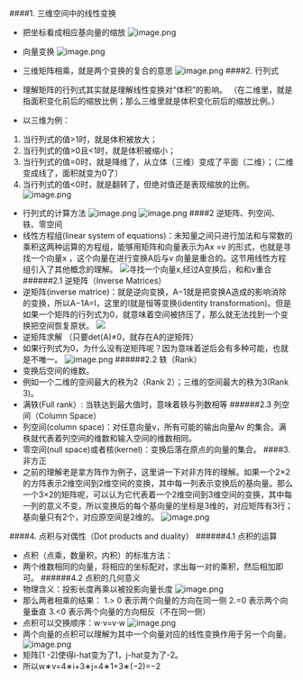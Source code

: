 ####1. 三维空间中的线性变换
- 把坐标看成相应基向量的缩放
![image.png](https://upload-images.jianshu.io/upload_images/6634703-4634ceb3ab0dec5b.png?imageMogr2/auto-orient/strip%7CimageView2/2/w/1240)
- 向量变换
![image.png](https://upload-images.jianshu.io/upload_images/6634703-23e549f6a63866d0.png?imageMogr2/auto-orient/strip%7CimageView2/2/w/1240)
- 三维矩阵相乘，就是两个变换的复合的意思
![image.png](https://upload-images.jianshu.io/upload_images/6634703-c73336dfd6fb02c1.png?imageMogr2/auto-orient/strip%7CimageView2/2/w/1240)
####2. 行列式
- 理解矩阵的行列式其实就是理解线性变换对“体积”的影响。 （在二维里，就是指面积变化前后的缩放比例；那么三维里就是体积变化前后的缩放比例。）

- 以三维为例：
1. 当行列式的值>1时，就是体积被放大；
2. 当行列式的值>0且<1时，就是体积被缩小；
3. 当行列式的值=0时，就是降维了，从立体（三维）变成了平面（二维）；（二维变成线了，面积就变为0了）
4. 当行列式的值<0时，就是翻转了，但绝对值还是表现缩放的比例。
![image.png](https://upload-images.jianshu.io/upload_images/6634703-851437ab8ff2331e.png?imageMogr2/auto-orient/strip%7CimageView2/2/w/1240)
- 行列式的计算方法
![image.png](https://upload-images.jianshu.io/upload_images/6634703-bfb0ad534ec6f94b.png?imageMogr2/auto-orient/strip%7CimageView2/2/w/1240)
![image.png](https://upload-images.jianshu.io/upload_images/6634703-d6fdc0d49c93d354.png?imageMogr2/auto-orient/strip%7CimageView2/2/w/1240)
####2 逆矩阵、列空间、轶、零空间
- 线性方程组(linear system of equations)：未知量之间只进行加法和与常数的乘积这两种运算的方程组，能够用矩阵和向量表示为Ax =v 的形式，也就是寻找一个向量x ，这个向量在进行变换A后与v 向量是重合的。这节用线性方程组引入了其他概念的理解。
![寻找一个向量x,经过A变换后，和和v重合](https://upload-images.jianshu.io/upload_images/6634703-73603c55798c1102.png?imageMogr2/auto-orient/strip%7CimageView2/2/w/1240)
######2.1 逆矩阵（Inverse Matrices）
- 逆矩阵(inverse matrice)：就是逆向变换，A−1就是把变换A造成的影响消除的变换，所以A−1A=I，这里的I就是恒等变换(identity transformation)。但是如果一个矩阵的行列式为0，就意味着空间被挤压了，那么就无法找到一个变换把空间恢复原状。
![](https://upload-images.jianshu.io/upload_images/6634703-a5f78208b0a71dc2.png?imageMogr2/auto-orient/strip%7CimageView2/2/w/1240)
- 逆矩阵求解 （只要det(A)≠0，就存在A的逆矩阵）
- 如果行列式为0，为什么没有逆矩阵呢？因为意味着逆后会有多种可能，也就是不唯一。
![image.png](https://upload-images.jianshu.io/upload_images/6634703-35f0f5ab0e48d5ec.png?imageMogr2/auto-orient/strip%7CimageView2/2/w/1240)
######2.2 轶（Rank）
- 变换后空间的维数。
- 例如一个二维的空间最大的秩为2（Rank 2）；三维的空间最大的秩为3(Rank 3)。
- 满轶(Full rank）: 当轶达到最大值时，意味着轶与列数相等
######2.3 列空间（Column Space）
- 列空间(column space)：对任意向量v，所有可能的输出向量Av 的集合。满秩就代表着列空间的维数和输入空间的维数相同。
- 零空间(null space)或者核(kernel)：变换后落在原点的向量的集合。
####3. 非方正
- 之前的理解老是拿方阵作为例子，这里讲一下对非方阵的理解。如果一个2×2的方阵表示2维空间到2维空间的变换，其中每一列表示变换后的基向量。那么一个3×2的矩阵呢，可以认为它代表着一个2维空间到3维空间的变换，其中每一列的意义不变，所以变换后的每个基向量的坐标是3维的，对应矩阵有3行；基向量只有2个，对应原空间是2维的。
![image.png](https://upload-images.jianshu.io/upload_images/6634703-c6169e85d8e0abb4.png?imageMogr2/auto-orient/strip%7CimageView2/2/w/1240)

####4. 点积与对偶性（Dot products and duality）
######4.1 点积的运算
- 点积（点乘，数量积，内积）的标准方法： 
- 两个维数相同的向量，将相应的坐标配对，求出每一对的乘积，然后相加即可。
######4.2 点积的几何意义
- 物理含义：投影长度再乘以被投影向量长度
![image.png](https://upload-images.jianshu.io/upload_images/6634703-47a5697aa606e88f.png?imageMogr2/auto-orient/strip%7CimageView2/2/w/1240)
- 那么两者相乘的结果：
1.> 0 表示两个向量的方向在同一侧
2.=0 表示两个向量垂直
3.<0 表示两个向量的方向相反（不在同一侧）
- 点积可以交换顺序：w⋅v=v⋅w
![image.png](https://upload-images.jianshu.io/upload_images/6634703-8fed32cf0141cb2e.png?imageMogr2/auto-orient/strip%7CimageView2/2/w/1240)
- 两个向量的点积可以理解为其中一个向量对应的线性变换作用于另一个向量。
![image.png](https://upload-images.jianshu.io/upload_images/6634703-d0a59a043f5fb148.png?imageMogr2/auto-orient/strip%7CimageView2/2/w/1240)
- 矩阵[1 -2]使得i-hat变为了1，j-hat变为了-2。
- 所以w∗v=4∗i+3∗j=4∗1+3∗(−2)=−2
